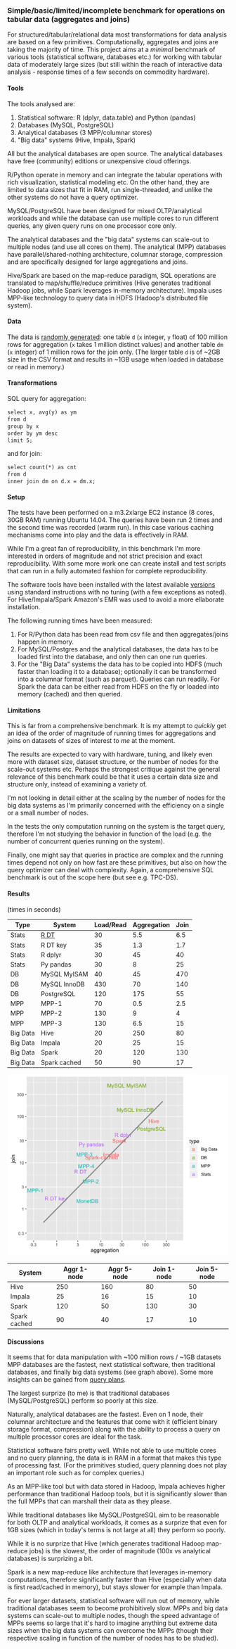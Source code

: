 
### Simple/basic/limited/incomplete benchmark for operations on tabular data (aggregates and joins)

For structured/tabular/relational data most transformations for data analysis are based on a few
primitives. Computationally, aggregates and joins are taking the majority
of time. This project aims at a *minimal* benchmark of various tools 
(statistical software, databases etc.) for working with tabular data of moderately
large sizes (but still within the reach of interactive data analysis - response times
of a few seconds on commodity hardware).


#### Tools

The tools analysed are:

1. Statistical software: R (dplyr, data.table) and Python (pandas)
2. Databases (MySQL, PostgreSQL)
3. Analytical databases (3 MPP/columnar stores)
4. "Big data" systems (Hive, Impala, Spark)

All but the analytical databases are open source. The analytical databases have free (community) editions
or unexpensive cloud offerings. 

R/Python operate in memory and can integrate the tabular operations
with rich visualization, statistical modeling etc. On the other hand, they are limited to data sizes
that fit in RAM, run single-threaded, and unlike the other systems do not have a query optimizer.

MySQL/PostgreSQL have been designed for mixed OLTP/analytical workloads and while 
the database can use multiple cores to run different queries, any given query runs
on one processor core only.

The analytical databases and the "big data" systems can scale-out to multiple nodes (and use all cores on them). 
The analytical (MPP) databases have parallel/shared-nothing architecture, columnar storage, compression and are specifically
designed for large aggregations and joins.

Hive/Spark are based on the map-reduce paradigm, SQL operations are translated to 
map/shuffle/reduce primitives (Hive generates traditional Hadoop jobs, while Spark leverages in-memory
architecture). Impala uses MPP-like technology to query data in HDFS (Hadoop's distributed file system).


#### Data

The data is [randomly generated](https://github.com/szilard/benchm-databases/blob/master/0-gendata.txt): 
one table `d` (`x` integer, `y` float) of 100 million rows for aggregation
(`x` takes 1 million distinct values) and another table `dm` (`x` integer) of 1 million rows for the join only.
(The larger table `d` is of ~2GB size in the CSV format and results in ~1GB usage when loaded in database or
read in memory.)


#### Transformations

SQL query for aggregation:

```
select x, avg(y) as ym 
from d 
group by x
order by ym desc 
limit 5;
```

and for join:

```
select count(*) as cnt 
from d
inner join dm on d.x = dm.x;
```


#### Setup

The tests have been performed on a m3.2xlarge EC2 instance (8 cores, 30GB RAM) running Ubuntu 14.04.
The queries have been run 2 times and the second
time was recorded (warm run). In this case various caching mechanisms come into play and the data is
effectively in RAM. 

While I'm a great fan of reproducibility, in this benchmark I'm more interested in orders
of magnitude and not strict precision and exact reproducibility. With some more work one can create install and test
scripts that can run in a fully automated fashion for complete reproducibility.

The software tools have been installed with the latest available 
[versions](https://github.com/szilard/benchm-databases/blob/master/versions.txt)
using standard instructions with no tuning 
(with a few exceptions as noted). For Hive/Impala/Spark Amazon's EMR was used to avoid a more ellaborate installation.


The following running times have been measured:

1. For R/Python data has been read from csv file and then aggregates/joins happen in memory.
2. For MySQL/Postgres and the analytical databases, the data has to be loaded first into the database, and only then 
can one run queries.
3. For the "Big Data" systems the data has to be copied into HDFS (much faster than loading it to a database); 
optionally it can be transformed into a columnar format (such as parquet). Queries can run readily. For Spark the data
can be either read from HDFS on the fly or loaded into memory (cached) and then queried.



#### Limitations

This is far from a comprehensive benchmark. It is my attempt to *quickly* get an idea of the order
of magnitude of running times for aggregations and joins on datasets of sizes of interest to *me* at the moment. 

The results are expected to vary with hardware, tuning, and likely even more with dataset size, 
dataset structure, or the number of nodes for the scale-out systems etc. Perhaps the strongest
critique against the general relevance of this benchmark could be that it uses a certain
data size and structure only, instead of examining a variety of.

I'm not looking in detail either at the scaling by the number of nodes for the 
big data systems as I'm primarily concerned with the efficiency on a single or a small number of nodes.

In the tests the only computation running on the system is the target query, therefore I'm not
studying the behavior in function of the load (e.g. the number of concurrent queries running on the system).

Finally, one might say that queries in practice are complex and the running times depend not only 
on how fast are these primitives, but also on how the query optimizer can deal with complexity. Again,
a comprehensive SQL benchmark is out of the scope here (but see e.g. TPC-DS).



#### Results

(times in seconds)

|  Type      | System           |  Load/Read    |   Aggregation  |   Join   |
| ---------- | ---------------- | ------------- | -------------- | -------- |
|  Stats     | [R DT](1a-R-datatable.txt)             |   30          |       5.5      |    6.5   |
|  Stats     | R DT key         |   35          |       1.3      |    1.7   |
|  Stats     | R dplyr          |   30          |       45       |    40    |
|  Stats     | Py pandas        |   30          |       8        |    25    |
|  DB        | MySQL MyISAM     |   40          |       45       |    470   |  
|  DB        | MySQL InnoDB     |   430         |       70       |    140   |
|  DB        | PostgreSQL       |   120         |       175      |    55    |
|  MPP       | MPP-1            |   70          |       0.5      |    2.5   |
|  MPP       | MPP-2            |   130         |       9        |    4     |
|  MPP       | MPP-3            |   130         |       6.5      |    15    |
|  Big Data  | Hive             |   20          |       250      |    80    |
|  Big Data  | Impala           |   20          |       25       |    15    |
|  Big Data  | Spark            |   20          |       120      |    130   |
|  Big Data  | Spark cached     |   50          |       90       |    17    |

![plots](https://github.com/szilard/benchm-databases/blob/master/plot.png)

| System        | Aggr 1-node | Aggr 5-node | Join 1-node | Join 5-node |
| ------------- | ----------- | ----------- | ----------- | ----------- |
| Hive          |    250      |   160       |    80       |     50      |
| Impala        |    25       |   16        |    15       |     10      |
| Spark         |    120      |   50        |    130      |     30      |
| Spark cached  |    90       |   40        |    17       |     10      |


#### Discussions

It seems that for data manipulation with ~100 million rows / ~1GB datasets MPP databases
are the fastest, next statistical software, then traditional databases, and finally big data
systems (see graph above). Some more insights can be gained from 
[query plans](https://github.com/szilard/benchm-databases/blob/master/query_plans.txt).

The largest surprize (to me) is that traditional databases (MySQL/PostgreSQL) perform so poorly
at this size. 

Naturally, analytical databases are the fastest. Even on 1 node, their columnar architecture and
the features that come with it (efficient binary storage format, compression) along with the 
ability to process a query on multiple processor cores are ideal for the task.

Statistical software fairs pretty well. While not able to use multiple cores and no query planning,
the data is in RAM in a format that makes this type of processing fast. (For the primitives studied, query
planning does not play an important role such as for complex queries.)

As an MPP-like tool but with data stored in Hadoop, Impala achieves higher performance than traditional
Hadoop tools, but it is significantly slower than the full MPPs that can marshall their data as they 
please. 

While traditional databases like MySQL/PostgreSQL aim to be reasonable for both OLTP and analytical 
workloads, it comes as a surprize that even for 1GB sizes (which in today's terms is not large at all)
they perform so poorly.

While it is no surprize that Hive (which generates traditional Hadoop map-reduce jobs) is the slowest, 
the order of magnitude (100x vs analytical databases) is surprizing a bit.

Spark is a new map-reduce like architecture that leverages in-memory computations, therefore significantly faster 
than Hive (especially when data is first read/cached in memory), but stays slower for example than Impala.

For ever larger datasets, statistical software will run out of memory, while traditional databases
seem to become prohibitively slow. MPPs and big data systems can scale-out to multiple nodes, though 
the speed advantage of MPPs seems so large that it's hard to imagine anything but extreme data sizes
when the big data systems can overcome the MPPs (though their respective scaling in function of the number 
of nodes has to be studied).



